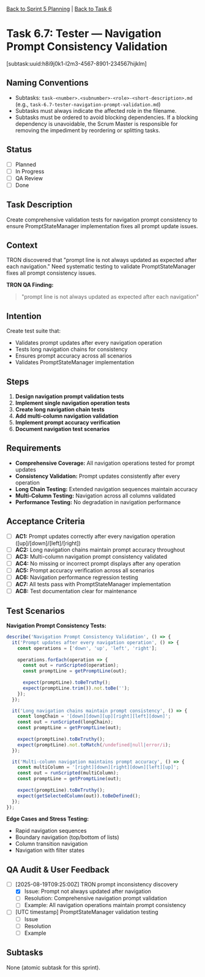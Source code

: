 [Back to Sprint 5 Planning](./planning.md) | [Back to Task 6](./task-6-tester-validate-v2-with-existing-tests.md)

# Task 6.7: Tester — Navigation Prompt Consistency Validation
[subtask:uuid:h8i9j0k1-l2m3-4567-8901-234567hijklm]

## Naming Conventions
- Subtasks: `task-<number>.<subnumber>-<role>-<short-description>.md` (e.g., `task-6.7-tester-navigation-prompt-validation.md`)
- Subtasks must always indicate the affected role in the filename.
- Subtasks must be ordered to avoid blocking dependencies. If a blocking dependency is unavoidable, the Scrum Master is responsible for removing the impediment by reordering or splitting tasks.

## Status
- [ ] Planned
- [ ] In Progress
- [ ] QA Review
- [ ] Done

## Task Description
Create comprehensive validation tests for navigation prompt consistency to ensure PromptStateManager implementation fixes all prompt update issues.

## Context
TRON discovered that "prompt line is not always updated as expected after each navigation." Need systematic testing to validate PromptStateManager fixes all prompt consistency issues.

**TRON QA Finding:**
> "prompt line is not always updated as expected after each navigation"

## Intention
Create test suite that:
- Validates prompt updates after every navigation operation
- Tests long navigation chains for consistency
- Ensures prompt accuracy across all scenarios
- Validates PromptStateManager implementation

## Steps
1. **Design navigation prompt validation tests**
2. **Implement single navigation operation tests**
3. **Create long navigation chain tests**
4. **Add multi-column navigation validation**
5. **Implement prompt accuracy verification**
6. **Document navigation test scenarios**

## Requirements
- **Comprehensive Coverage:** All navigation operations tested for prompt updates
- **Consistency Validation:** Prompt updates consistently after every operation
- **Long Chain Testing:** Extended navigation sequences maintain accuracy
- **Multi-Column Testing:** Navigation across all columns validated
- **Performance Testing:** No degradation in navigation performance

## Acceptance Criteria
- [ ] **AC1:** Prompt updates correctly after every navigation operation ([up]/[down]/[left]/[right])
- [ ] **AC2:** Long navigation chains maintain prompt accuracy throughout
- [ ] **AC3:** Multi-column navigation prompt consistency validated
- [ ] **AC4:** No missing or incorrect prompt displays after any operation
- [ ] **AC5:** Prompt accuracy verification across all scenarios
- [ ] **AC6:** Navigation performance regression testing
- [ ] **AC7:** All tests pass with PromptStateManager implementation
- [ ] **AC8:** Test documentation clear for maintenance

## Test Scenarios
**Navigation Prompt Consistency Tests:**
```typescript
describe('Navigation Prompt Consistency Validation', () => {
  it('Prompt updates after every navigation operation', () => {
    const operations = ['down', 'up', 'left', 'right'];
    
    operations.forEach(operation => {
      const out = runScripted(operation);
      const promptLine = getPromptLine(out);
      
      expect(promptLine).toBeTruthy();
      expect(promptLine.trim()).not.toBe('');
    });
  });

  it('Long navigation chains maintain prompt consistency', () => {
    const longChain = '[down][down][up][right][left][down]';
    const out = runScripted(longChain);
    const promptLine = getPromptLine(out);
    
    expect(promptLine).toBeTruthy();
    expect(promptLine).not.toMatch(/undefined|null|error/i);
  });

  it('Multi-column navigation maintains prompt accuracy', () => {
    const multiColumn = '[right][down][right][down][left][up]';
    const out = runScripted(multiColumn);
    const promptLine = getPromptLine(out);
    
    expect(promptLine).toBeTruthy();
    expect(getSelectedColumn(out)).toBeDefined();
  });
});
```

**Edge Cases and Stress Testing:**
- Rapid navigation sequences
- Boundary navigation (top/bottom of lists)
- Column transition navigation
- Navigation with filter states

## QA Audit & User Feedback
- [ ] [2025-08-19T09:25:00Z] TRON prompt inconsistency discovery
  - [x] Issue: Prompt not always updated after navigation
  - [ ] Resolution: Comprehensive navigation prompt validation
  - [ ] Example: All navigation operations maintain prompt consistency
- [ ] [UTC timestamp] PromptStateManager validation testing
  - [ ] Issue
  - [ ] Resolution
  - [ ] Example

## Subtasks
None (atomic subtask for this sprint).
